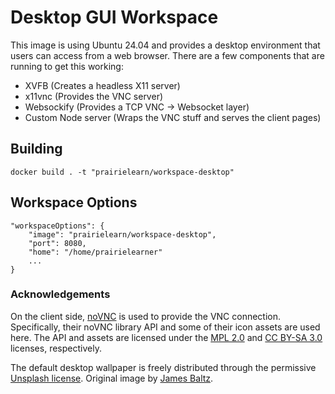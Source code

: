 # Desktop GUI Workspace

This image is using Ubuntu 24.04 and provides a desktop environment that users can access from a web browser. There are a few components that are running to get this working:

- XVFB (Creates a headless X11 server)
- x11vnc (Provides the VNC server)
- Websockify (Provides a TCP VNC -> Websocket layer)
- Custom Node server (Wraps the VNC stuff and serves the client pages)

## Building

`docker build . -t "prairielearn/workspace-desktop"`

## Workspace Options

```
"workspaceOptions": {
    "image": "prairielearn/workspace-desktop",
    "port": 8080,
    "home": "/home/prairielearner"
    ...
}
```

### Acknowledgements

On the client side, [noVNC](https://novnc.com/info.html) is used to provide the VNC connection. Specifically, their noVNC library API and some of their icon assets are used here. The API and assets are licensed under the [MPL 2.0](https://www.mozilla.org/en-US/MPL/2.0/) and [CC BY-SA 3.0](https://creativecommons.org/licenses/by-sa/3.0/) licenses, respectively.

The default desktop wallpaper is freely distributed through the permissive [Unsplash license](https://unsplash.com/license). Original image by [James Baltz](https://unsplash.com/photos/H5pTpgTWpbg).
